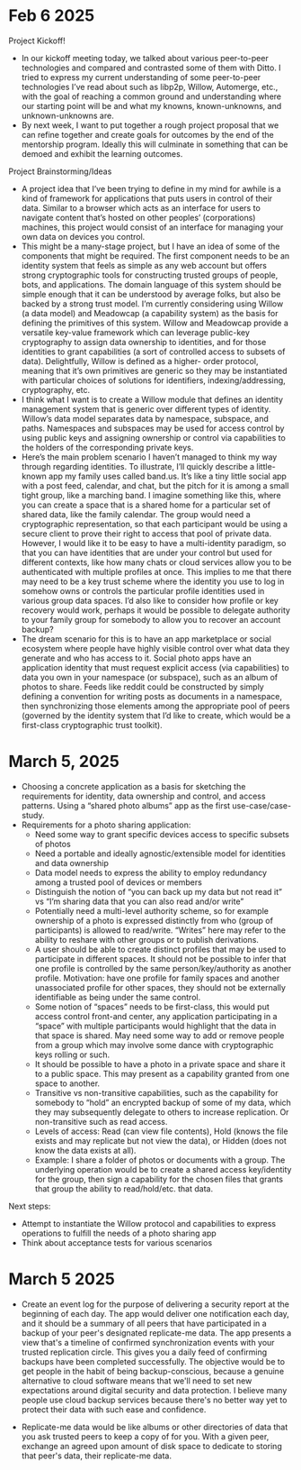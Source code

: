 # Feb 6 2025

Project Kickoff!

- In our kickoff meeting today, we talked about various peer-to-peer technologies and
  compared and contrasted some of them with Ditto. I tried to express my current
  understanding of some peer-to-peer technologies I’ve read about such as libp2p,
  Willow, Automerge, etc., with the goal of reaching a common ground and understanding
  where our starting point will be and what my knowns, known-unknowns, and unknown-unknowns are.
- By next week, I want to put together a rough project proposal that we can refine together
  and create goals for outcomes by the end of the mentorship program. Ideally this will culminate
  in something that can be demoed and exhibit the learning outcomes.

Project Brainstorming/Ideas

- A project idea that I’ve been trying to define in my mind for awhile is a kind of
  framework for applications that puts users in control of their data. Similar to a
  browser which acts as an interface for users to navigate content that’s hosted on
  other peoples’ (corporations) machines, this project would consist of an interface
  for managing your own data on devices you control.
- This might be a many-stage project, but I have an idea of some of the components that
  might be required. The first component needs to be an identity system that feels as simple
  as any web account but offers strong cryptographic tools for constructing trusted groups
  of people, bots, and applications. The domain language of this system should be simple
  enough that it can be understood by average folks, but also be backed by a strong trust
  model. I’m currently considering using Willow (a data model) and Meadowcap (a capability
  system) as the basis for defining the primitives of this system. Willow and Meadowcap
  provide a versatile key-value framework which can leverage public-key cryptography to
  assign data ownership to identities, and for those identities to grant capabilities (a
  sort of controlled access to subsets of data). Delightfully, Willow is defined as a higher-
  order protocol, meaning that it’s own primitives are generic so they may be instantiated
  with particular choices of solutions for identifiers, indexing/addressing, cryptography, etc.
- I think what I want is to create a Willow module that defines an identity management system
  that is generic over different types of identity. Willow’s data model separates data by
  namespace, subspace, and paths. Namespaces and subspaces may be used for access control
  by using public keys and assigning ownership or control via capabilities to the holders
  of the corresponding private keys.
- Here’s the main problem scenario I haven’t managed to think my way through regarding
  identities. To illustrate, I’ll quickly describe a little-known app my family uses called
  band.us. It’s like a tiny little social app with a post feed, calendar, and chat, but the
  pitch for it is among a small tight group, like a marching band. I imagine something like
  this, where you can create a space that is a shared home for a particular set of shared data,
  like the family calendar. The group would need a cryptographic representation, so that each
  participant would be using a secure client to prove their right to access that pool of private
  data. However, I would like it to be easy to have a multi-identity paradigm, so that you can
  have identities that are under your control but used for different contexts, like how many
  chats or cloud services allow you to be authenticated with multiple profiles at once. This
  implies to me that there may need to be a key trust scheme where the identity you use to log
  in somehow owns or controls the particular profile identities used in various group data spaces.
  I’d also like to consider how profile or key recovery would work, perhaps it would be possible
  to delegate authority to your family group for somebody to allow you to recover an account backup?
- The dream scenario for this is to have an app marketplace or social ecosystem where people
  have highly visible control over what data they generate and who has access to it. Social
  photo apps have an application identity that must request explicit access (via capabilities)
  to data you own in your namespace (or subspace), such as an album of photos to share. Feeds
  like reddit could be constructed by simply defining a convention for writing posts as documents
  in a namespace, then synchronizing those elements among the appropriate pool of peers (governed
  by the identity system that I’d like to create, which would be a first-class cryptographic trust
  toolkit).

# March 5, 2025

- Choosing a concrete application as a basis for sketching the requirements for identity, data ownership
  and control, and access patterns. Using a “shared photo albums” app as the first use-case/case-study.
- Requirements for a photo sharing application:
  - Need some way to grant specific devices access to specific subsets of photos
  - Need a portable and ideally agnostic/extensible model for identities and data ownership
  - Data model needs to express the ability to employ redundancy among a trusted pool of devices or members
  - Distinguish the notion of “you can back up my data but not read it” vs “I’m sharing data that you can
    also read and/or write”
  - Potentially need a multi-level authority scheme, so for example ownership of a photo is expressed
    distinctly from who (group of participants) is allowed to read/write. “Writes” here may refer to the
    ability to reshare with other groups or to publish derivations.
  - A user should be able to create distinct profiles that may be used to participate in different spaces.
    It should not be possible to infer that one profile is controlled by the same person/key/authority as
    another profile. Motivation: have one profile for family spaces and another unassociated profile for
    other spaces, they should not be externally identifiable as being under the same control.
  - Some notion of “spaces” needs to be first-class, this would put access control front-and center, any
    application participating in a “space” with multiple participants would highlight that the data in that
    space is shared. May need some way to add or remove people from a group which may involve some dance with
    cryptographic keys rolling or such.
  - It should be possible to have a photo in a private space and share it to a public space. This may present
    as a capability granted from one space to another.
  - Transitive vs non-transitive capabilities, such as the capability for somebody to “hold” an encrypted
    backup of some of my data, which they may subsequently delegate to others to increase replication. Or
    non-transitive such as read access.
  - Levels of access: Read (can view file contents), Hold (knows the file exists and may replicate but not
    view the data), or Hidden (does not know the data exists at all).
  - Example: I share a folder of photos or documents with a group. The underlying operation would be to create
    a shared access key/identity for the group, then sign a capability for the chosen files that grants that
    group the ability to read/hold/etc. that data.

Next steps:

- Attempt to instantiate the Willow protocol and capabilities to express operations to fulfill the needs
  of a photo sharing app
- Think about acceptance tests for various scenarios

# March 5 2025

- Create an event log for the purpose of delivering a security report
  at the beginning of each day. The app would deliver one notification
  each day, and it should be a summary of all peers that have participated
  in a backup of your peer's designated replicate-me data. The app presents
  a view that's a timeline of confirmed synchronization events with your
  trusted replication circle. This gives you a daily feed of confirming
  backups have been completed successfully. The objective would be to
  get people in the habit of being backup-conscious, because a genuine
  alternative to cloud software means that we'll need to set new
  expectations around digital security and data protection. I believe
  many people use cloud backup services because there's no better way yet
  to protect their data with such ease and confidence.

- Replicate-me data would be like albums or other directories of data that
  you ask trusted peers to keep a copy of for you. With a given peer, exchange
  an agreed upon amount of disk space to dedicate to storing that peer's data,
  their replicate-me data.
